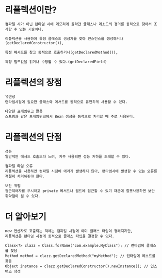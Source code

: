 # 리플렉션이란?
    컴파일 시가 아닌 런타임 시에 메모리에 올라간 클래스나 메소드의 정의를 동적으로 찾아서 조작할 수 있는 기술이다.

    리플렉션을 사용하여 특정 클래스의 생성자를 찾아 인스턴스를 생성하거나(getDeclaredConstructor()),
    
    특정 메서드를 찾고 동적으로 호출하거나(getDeclaredMethod()),
    
    특정 필드값을 읽거나 수정할 수 있다.(getDeclaredField)

# 리플렉션의 장점
    유연성
    런타임시점에 필요한 클래스와 메서드를 동적으로 유연하게 사용할 수 있다.

    다양한 프레임워크 활용
    스프링과 같은 프레임워크에서 Bean 생성을 동적으로 처리할 때 주로 사용된다.

# 리플렉션의 단점
    성능
    일반적인 메서드 호출보다 느려, 자주 사용되면 성능 저하를 초래할 수 있다.

    컴파일 타임 오류
    리플렉션을 사용하면 컴파일 시점에 에러가 발생하지 않아, 런타임시에 발생할 수 있는 오류를 적절히 처리해줘야 한다.

    보안 위험
    접근제어자를 무시하고 private 메서드나 필드에 접근할 수 있기 때문에 잘못사용하면 보안 취약점이 될 수 있다.

# 더 알아보기
    new 연산자로 호출되는 객체는 컴파일 시점에 이미 클래스 타입이 정해지지만,
    리플렉션은 런타임 시점에 동적으로 클래스 타입을 결정할 수 있다.

```
Class<?> clazz = Class.forName("com.example.MyClass"); // 런타임에 클래스를 찾음
Method method = clazz.getDeclaredMethod("myMethod"); // 런타임에 메소드를 찾음
Object instance = clazz.getDeclaredConstructor().newInstance(); // 인스턴스 생성
```  
